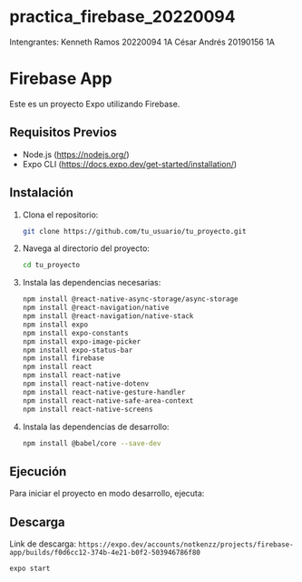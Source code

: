 ﻿# practica_firebase_20220094
Intengrantes:
Kenneth Ramos 20220094 1A
César Andrés 20190156 1A

# Firebase App

Este es un proyecto Expo utilizando Firebase.

## Requisitos Previos

- Node.js (https://nodejs.org/)
- Expo CLI (https://docs.expo.dev/get-started/installation/)

## Instalación

1. Clona el repositorio:
    ```sh
    git clone https://github.com/tu_usuario/tu_proyecto.git
    ```

2. Navega al directorio del proyecto:
    ```sh
    cd tu_proyecto
    ```

3. Instala las dependencias necesarias:
    ```sh
    npm install @react-native-async-storage/async-storage
    npm install @react-navigation/native
    npm install @react-navigation/native-stack
    npm install expo
    npm install expo-constants
    npm install expo-image-picker
    npm install expo-status-bar
    npm install firebase
    npm install react
    npm install react-native
    npm install react-native-dotenv
    npm install react-native-gesture-handler
    npm install react-native-safe-area-context
    npm install react-native-screens
    ```

4. Instala las dependencias de desarrollo:
    ```sh
    npm install @babel/core --save-dev
    ```

## Ejecución

Para iniciar el proyecto en modo desarrollo, ejecuta:

## Descarga
Link de descarga:
    ```
    https://expo.dev/accounts/notkenzz/projects/firebase-app/builds/f0d6cc12-374b-4e21-b0f2-503946786f80
    ```
```sh
expo start
